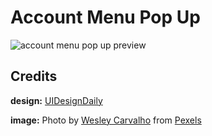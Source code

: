# Account Menu Pop Up

![account menu pop up preview](https://user-images.githubusercontent.com/67356291/129118881-5f4f3fd0-9007-4782-82ef-7000b6a2b425.png)

## Credits

**design:** [UIDesignDaily](https://www.uidesigndaily.com/posts/sketch-account-menu-pop-up-day-1417)

**image:** Photo by [Wesley Carvalho](https://www.pexels.com/@wesleydavi?utm_content=attributionCopyText&utm_medium=referral&utm_source=pexels) from [Pexels](https://www.pexels.com/photo/woman-holding-sunflower-2901913/?utm_content=attributionCopyText&utm_medium=referral&utm_source=pexels)
